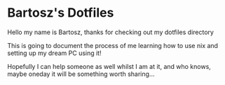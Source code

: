 # Bartosz's Dotfiles
Hello my name is Bartosz, thanks for checking out my dotfiles directory

This is going to document the process of me learning how to use nix and setting up my dream PC using it!

Hopefully I can help someone as well whilst I am at it, and who knows, maybe oneday it will be something worth sharing...

